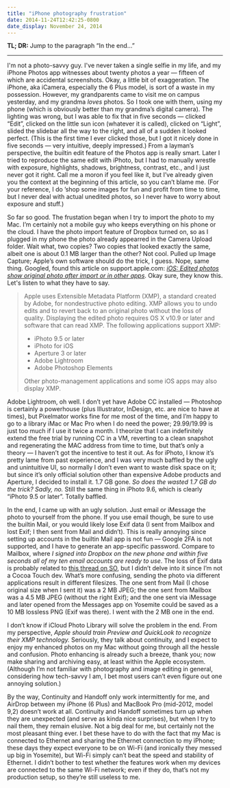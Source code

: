 ```yaml
---
title: "iPhone photography frustration"
date: 2014-11-24T12:42:25-0800
date_display: November 24, 2014
---
```


**TL; DR:** Jump to the paragraph “In the end…”

---

I'm not a photo-savvy guy. I've never taken a single selfie in my life, and my iPhone Photos app witnesses about twenty photos a year — fifteen of which are accidental screenshots. Okay, a little bit of exaggeration. The iPhone, aka iCamera, especially the 6 Plus model, is sort of a waste in my possession. However, my grandparents came to visit me on campus yesterday, and my grandma *loves* photos. So I took one with them, using my phone (which is obviously better than my grandma’s digital camera). The lighting was wrong, but I was able to fix that in five seconds — clicked “Edit”, clicked on the little sun icon (whatever it is called), clicked on “Light”, slided the slidebar all the way to the right, and all of a sudden it looked perfect. (This is the first time I ever clicked those, but I got it nicely done in five seconds — very intuitive, deeply impressed.) From a layman’s perspective, the builtin edit feature of the Photos app is really smart. Later I tried to reproduce the same edit with iPhoto, but I had to manually wrestle with exposure, highlights, shadows, brightness, contrast, etc., and I just never got it right. Call me a moron if you feel like it, but I’ve already given you the context at the beginning of this article, so you can’t blame me. (For your reference, I do ’shop some images for fun and profit from time to time, but I never deal with actual unedited photos, so I never have to worry about exposure and stuff.)

So far so good. The frustation began when I try to import the photo to my Mac. I’m certainly not a mobile guy who keeps everything on his phone or the cloud. I have the photo import feature of Dropbox turned on, so as I plugged in my phone the photo already appearred in the Camera Upload folder. Wait what, two copies? Two copies that looked exactly the same, albeit one is about 0.1 MB larger than the other? Not cool. Pulled up Image Capture; Apple’s own software should do the trick, I guess. Nope, same thing. Googled, found this article on support.apple.com: [*iOS: Edited photos show original photo after import or in other apps*](http://support.apple.com/en-us/HT203612). Okay sure, they know this. Let's listen to what they have to say.

> Apple uses Extensible Metadata Platform (XMP), a standard created by Adobe, for nondestructive photo editing. XMP allows you to undo edits and to revert back to an original photo without the loss of quality. Displaying the edited photo requires OS X v10.9 or later and software that can read XMP. The following applications support XMP:
>
> * iPhoto 9.5 or later
> * iPhoto for iOS
> * Aperture 3 or later
> * Adobe Lightroom
> * Adobe Photoshop Elements
>
> Other photo-management applications and some iOS apps may also display XMP.

Adobe Lightroom, oh well. I don’t yet have Adobe CC installed — Photoshop is certainly a powerhouse (plus Illustrator, InDesign, etc. are nice to have at times), but Pixelmator works fine for me most of the time, and I’m happy to go to a library iMac or Mac Pro when I do need the power; $29.99/$19.99 is just too much if I use it twice a month. I theorize that I can indefinitely extend the free trial by running CC in a VM, reverting to a clean snapshot and regenerating the MAC address from time to time, but that’s only a theory — I haven’t got the incentive to test it out. As for iPhoto, I know it’s pretty lame from past experience, and I was very much baffled by the ugly and unintuitive UI, so normally I don’t even want to waste disk space on it; but since it’s only official solution other than expensive Adobe products and Aperture, I decided to install it. 1.7 GB gone. *So does the wasted 1.7 GB do the trick? Sadly, no.* Still the same thing in iPhoto 9.6, which is clearly “iPhoto 9.5 or later”. Totally baffled.

In the end, I came up with an ugly solution. Just email or iMessage the photo to yourself from the phone. If you use email though, be sure to use the builtin Mail, or you would likely lose Exif data (I sent from Mailbox and lost Exif; I then sent from Mail and didn’t). This is really annoying since setting up accounts in the builtin Mail app is not fun — Google 2FA is not supported, and I have to generate an app-specific password. Compare to Mailbox, where *I signed into Dropbox on the new phone and within five seconds all of my ten email accounts are ready to use*. The loss of Exif data is probably related to [this thread on SO](http://stackoverflow.com/questions/20763814), but I didn’t delve into it since I’m not a Cocoa Touch dev. What’s more confusing, sending the photo via different applications result in different filesizes. The one sent from Mail (I chose original size when I sent it) was a 2 MB JPEG; the one sent from Mailbox was a 4.5 MB JPEG (without the right Exif); and the one sent via iMessage and later opened from the Messages app on Yosemite could be saved as a 10 MB lossless PNG (Exif was there). I went with the 2 MB one in the end.

I don’t know if iCloud Photo Library will solve the problem in the end. From my perspective, *Apple should train Preview and QuickLook to recognize their XMP technology.* Seriously, they talk about continuity, and I expect to enjoy my enhanced photos on my Mac without going through all the hessle and confusion. Photo enhancing is already such a breeze, thank you; now make sharing and archiving easy, at least within the Apple ecosystem. (Although I’m not familiar with photography and image editing in general, considering how tech-savvy I am, I bet most users can’t even figure out one annoying solution.)

By the way, Continuity and Handoff only work intermittently for me, and AirDrop between my iPhone (6 Plus) and MacBook Pro (mid-2012, model 9,2) doesn’t work at all. Continuity and Handoff sometimes turn up when they are unexpected (and serve as kinda nice surprises), but when I try to nail them, they remain elusive. Not a big deal for me, but certainly not the most pleasant thing ever. I bet these have to do with the fact that my Mac is connected to Ethernet and sharing the Ethernet connection to my iPhone; these days they expect everyone to be on Wi-Fi (and ironically they messed up big in Yosemite), but Wi-Fi simply can’t beat the speed and stability of Ethernet. I didn’t bother to test whether the features work when my devices are connected to the same Wi-Fi network; even if they do, that’s not my production setup, so they’re still useless to me.
